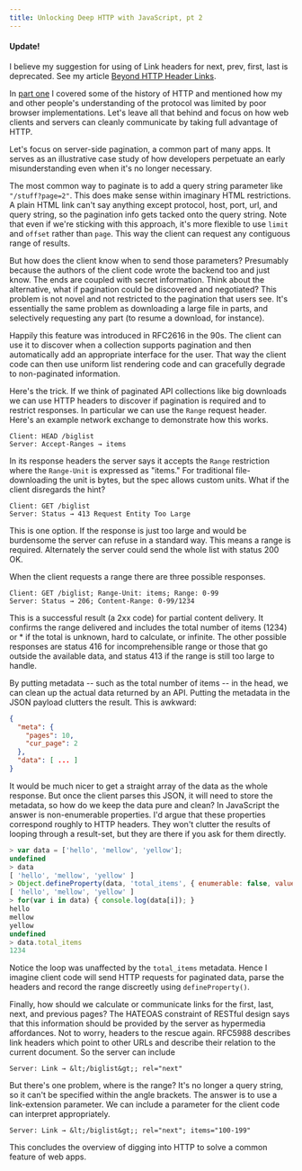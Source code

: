 ```yaml
---
title: Unlocking Deep HTTP with JavaScript, pt 2
---
```


<div class="alert alert-warning" role="alert">
  <h4>Update!</h4>

  I believe my suggestion for using of Link headers for next, prev,
  first, last is deprecated. See my article [Beyond HTTP Header
  Links](2014-03-06-beyond-http-header-links.html).
</div>

In [part one](2013-12-31-unlocking-deep-http-with-javascript-pt-1.html)
I covered some of the history of HTTP and mentioned how my and other
people's understanding of the protocol was limited by poor browser
implementations. Let's leave all that behind and focus on how web
clients and servers can cleanly communicate by taking full advantage
of HTTP.

Let's focus on server-side pagination, a common part of many apps.
It serves as an illustrative case study of how developers perpetuate
an early misunderstanding even when it's no longer necessary.

The most common way to paginate is to add a query string parameter
like `"/stuff?page=2"`. This does make sense within imaginary HTML
restrictions. A plain HTML link can't say anything except protocol,
host, port, url, and query string, so the pagination info gets
tacked onto the query string. Note that even if we're sticking with
this approach, it's more flexible to use `limit` and `offset` rather
than `page`. This way the client can request any contiguous range
of results.

But how does the client know when to send those parameters? Presumably
because the authors of the client code wrote the backend too and
just know. The ends are coupled with secret information. Think about
the alternative, what if pagination could be discovered and negotiated?
This problem is not novel and not restricted to the pagination that
users see. It's essentially the same problem as downloading a large
file in parts, and selectively requesting any part (to resume a
download, for instance).

Happily this feature was introduced in RFC2616 in the 90s. The
client can use it to discover when a collection supports pagination
and then automatically add an appropriate interface for the user.
That way the client code can then use uniform list rendering code
and can gracefully degrade to non-paginated information.

Here's the trick. If we think of paginated API collections like big
downloads we can use HTTP headers to discover if pagination is
required and to restrict responses. In particular we can use the
`Range` request header. Here's an example network exchange to
demonstrate how this works.

```
Client: HEAD /biglist
Server: Accept-Ranges → items
```

In its response headers the server says it accepts the `Range`
restriction where the `Range-Unit` is expressed as "items." For
traditional file-downloading the unit is bytes, but the spec allows
custom units. What if the client disregards the hint?

```
Client: GET /biglist
Server: Status → 413 Request Entity Too Large
```

This is one option. If the response is just too large and would be
burdensome the server can refuse in a standard way. This means a
range is required. Alternately the server could send the whole list
with status 200 OK.

When the client requests a range there are three possible responses.

```
Client: GET /biglist; Range-Unit: items; Range: 0-99
Server: Status → 206; Content-Range: 0-99/1234
```

This is a successful result (a 2xx code) for partial content delivery.
It confirms the range delivered and includes the total number of
items (1234) or * if the total is unknown, hard to calculate, or
infinite. The other possible responses are status 416 for
incomprehensible range or those that go outside the available data,
and status 413 if the range is still too large to handle.

By putting metadata -- such as the total number of items -- in the
head, we can clean up the actual data returned by an API. Putting
the metadata in the JSON payload clutters the result. This is
awkward:

```json
{
  "meta": {
    "pages": 10,
    "cur_page": 2
  },
  "data": [ ... ]
}
```

It would be much nicer to get a straight array of the data as the
whole response. But once the client parses this JSON, it will need
to store the metadata, so how do we keep the data pure and clean?
In JavaScript the answer is non-enumerable properties. I'd argue
that these properties correspond roughly to HTTP headers. They won't
clutter the results of looping through a result-set, but they are
there if you ask for them directly.

```javascript
> var data = ['hello', 'mellow', 'yellow'];
undefined
> data
[ 'hello', 'mellow', 'yellow' ]
> Object.defineProperty(data, 'total_items', { enumerable: false, value: 1234 })
[ 'hello', 'mellow', 'yellow' ]
> for(var i in data) { console.log(data[i]); }
hello
mellow
yellow
undefined
> data.total_items
1234
```

Notice the loop was unaffected by the `total_items` metadata. Hence
I imagine client code will send HTTP requests for paginated data,
parse the headers and record the range discreetly using `defineProperty()`.

Finally, how should we calculate or communicate links for the first,
last, next, and previous pages? The HATEOAS constraint of RESTful
design says that this information should be provided by the server
as hypermedia affordances. Not to worry, headers to the rescue
again. RFC5988 describes link headers which point to other URLs and
describe their relation to the current document. So the server can
include

```
Server: Link → &lt;/biglist&gt;; rel="next"
```

But there's one problem, where is the range? It's no longer a query
string, so it can't be specified within the angle brackets. The
answer is to use a link-extension parameter. We can include a
parameter for the client code can interpret appropriately.

```
Server: Link → &lt;/biglist&gt;; rel="next"; items="100-199"
```

This concludes the overview of digging into HTTP to solve a common
feature of web apps.
